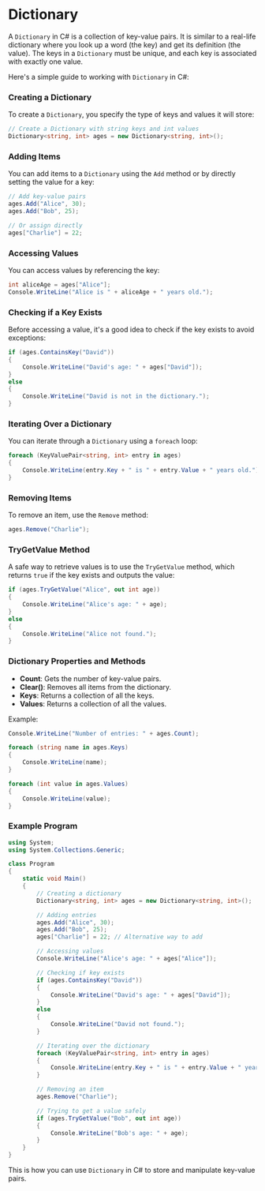 # Dictionary

A `Dictionary` in C# is a collection of key-value pairs. It is similar to a real-life dictionary where you look up a word (the key) and get its definition (the value). The keys in a `Dictionary` must be unique, and each key is associated with exactly one value. 

Here's a simple guide to working with `Dictionary` in C#:

### Creating a Dictionary

To create a `Dictionary`, you specify the type of keys and values it will store:

```csharp
// Create a Dictionary with string keys and int values
Dictionary<string, int> ages = new Dictionary<string, int>();
```

### Adding Items

You can add items to a `Dictionary` using the `Add` method or by directly setting the value for a key:

```csharp
// Add key-value pairs
ages.Add("Alice", 30);
ages.Add("Bob", 25);

// Or assign directly
ages["Charlie"] = 22;
```

### Accessing Values

You can access values by referencing the key:

```csharp
int aliceAge = ages["Alice"];
Console.WriteLine("Alice is " + aliceAge + " years old.");
```

### Checking if a Key Exists

Before accessing a value, it's a good idea to check if the key exists to avoid exceptions:

```csharp
if (ages.ContainsKey("David"))
{
    Console.WriteLine("David's age: " + ages["David"]);
}
else
{
    Console.WriteLine("David is not in the dictionary.");
}
```

### Iterating Over a Dictionary

You can iterate through a `Dictionary` using a `foreach` loop:

```csharp
foreach (KeyValuePair<string, int> entry in ages)
{
    Console.WriteLine(entry.Key + " is " + entry.Value + " years old.");
}
```

### Removing Items

To remove an item, use the `Remove` method:

```csharp
ages.Remove("Charlie");
```

### TryGetValue Method

A safe way to retrieve values is to use the `TryGetValue` method, which returns `true` if the key exists and outputs the value:

```csharp
if (ages.TryGetValue("Alice", out int age))
{
    Console.WriteLine("Alice's age: " + age);
}
else
{
    Console.WriteLine("Alice not found.");
}
```

### Dictionary Properties and Methods

- **Count**: Gets the number of key-value pairs.
- **Clear()**: Removes all items from the dictionary.
- **Keys**: Returns a collection of all the keys.
- **Values**: Returns a collection of all the values.

Example:

```csharp
Console.WriteLine("Number of entries: " + ages.Count);

foreach (string name in ages.Keys)
{
    Console.WriteLine(name);
}

foreach (int value in ages.Values)
{
    Console.WriteLine(value);
}
```

### Example Program

```csharp
using System;
using System.Collections.Generic;

class Program
{
    static void Main()
    {
        // Creating a dictionary
        Dictionary<string, int> ages = new Dictionary<string, int>();

        // Adding entries
        ages.Add("Alice", 30);
        ages.Add("Bob", 25);
        ages["Charlie"] = 22; // Alternative way to add

        // Accessing values
        Console.WriteLine("Alice's age: " + ages["Alice"]);

        // Checking if key exists
        if (ages.ContainsKey("David"))
        {
            Console.WriteLine("David's age: " + ages["David"]);
        }
        else
        {
            Console.WriteLine("David not found.");
        }

        // Iterating over the dictionary
        foreach (KeyValuePair<string, int> entry in ages)
        {
            Console.WriteLine(entry.Key + " is " + entry.Value + " years old.");
        }

        // Removing an item
        ages.Remove("Charlie");

        // Trying to get a value safely
        if (ages.TryGetValue("Bob", out int age))
        {
            Console.WriteLine("Bob's age: " + age);
        }
    }
}
```

This is how you can use `Dictionary` in C# to store and manipulate key-value pairs.